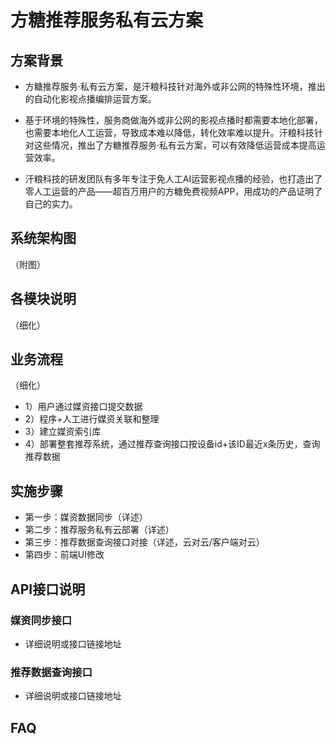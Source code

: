 # 方糖推荐服务私有云方案

## 方案背景
- 方糖推荐服务·私有云方案，是汗粮科技针对海外或非公网的特殊性环境，推出的自动化影视点播编排运营方案。

- 基于环境的特殊性，服务商做海外或非公网的影视点播时都需要本地化部署，也需要本地化人工运营，导致成本难以降低，转化效率难以提升。汗粮科技针对这些情况，推出了方糖推荐服务·私有云方案，可以有效降低运营成本提高运营效率。

- 汗粮科技的研发团队有多年专注于免人工AI运营影视点播的经验，也打造出了零人工运营的产品——超百万用户的方糖免费视频APP，用成功的产品证明了自己的实力。

## 系统架构图

（附图）

## 各模块说明

（细化）

## 业务流程
（细化）
- 1）用户通过媒资接口提交数据
- 2）程序+人工进行媒资关联和整理
- 3）建立媒资索引库
- 4）部署整套推荐系统，通过推荐查询接口按设备id+该ID最近x条历史，查询推荐数据

## 实施步骤

- 第一步：媒资数据同步（详述）
- 第二步：推荐服务私有云部署（详述）
- 第三步：推荐数据查询接口对接（详述，云对云/客户端对云）
- 第四步：前端UI修改

## API接口说明

### 媒资同步接口
- 详细说明或接口链接地址

### 推荐数据查询接口
- 详细说明或接口链接地址

## FAQ
